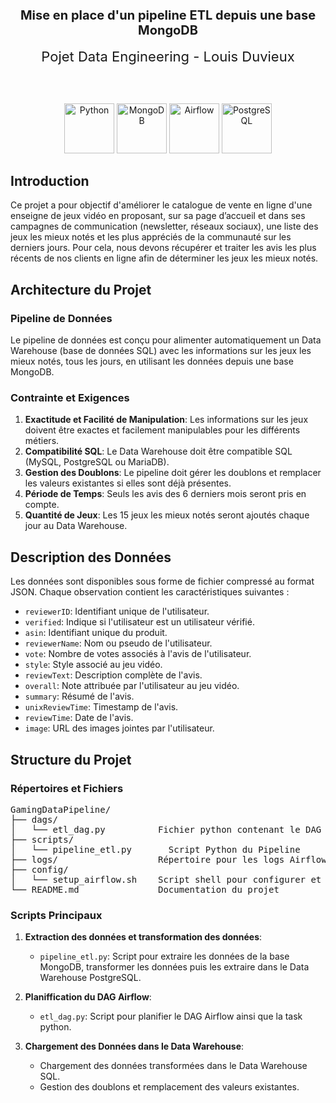 <h2 align="center" style="font-size: 20px;">Mise en place d'un pipeline ETL depuis une base MongoDB</h2>

<div align="center" style="font-size: 22px;">Pojet Data Engineering - Louis Duvieux</div>

<br><br>

<p align="center">
  <img src="https://icon.icepanel.io/Technology/svg/Python.svg" alt="Python" height="80">
  <img src="https://icon.icepanel.io/Technology/svg/MongoDB.svg" alt="MongoDB" height="80">
  <img src="https://icon.icepanel.io/Technology/svg/Apache-Airflow.svg" alt="Airflow" height="80">
  <img src="https://icon.icepanel.io/Technology/svg/PostgresSQL.svg" alt="PostgreSQL" height="80">
</p>








## Introduction

Ce projet a pour objectif d'améliorer le catalogue de vente en ligne d'une enseigne de jeux vidéo en proposant, sur sa page d’accueil et dans ses campagnes de communication (newsletter, réseaux sociaux), une liste des jeux les mieux notés et les plus appréciés de la communauté sur les derniers jours. Pour cela, nous devons récupérer et traiter les avis les plus récents de nos clients en ligne afin de déterminer les jeux les mieux notés.

## Architecture du Projet

### Pipeline de Données

Le pipeline de données est conçu pour alimenter automatiquement un Data Warehouse (base de données SQL) avec les informations sur les jeux les mieux notés, tous les jours, en utilisant les données depuis une base MongoDB.

### Contrainte et Exigences

1. **Exactitude et Facilité de Manipulation**: Les informations sur les jeux doivent être exactes et facilement manipulables pour les différents métiers.
2. **Compatibilité SQL**: Le Data Warehouse doit être compatible SQL (MySQL, PostgreSQL ou MariaDB).
3. **Gestion des Doublons**: Le pipeline doit gérer les doublons et remplacer les valeurs existantes si elles sont déjà présentes.
4. **Période de Temps**: Seuls les avis des 6 derniers mois seront pris en compte.
5. **Quantité de Jeux**: Les 15 jeux les mieux notés seront ajoutés chaque jour au Data Warehouse.


## Description des Données

Les données sont disponibles sous forme de fichier compressé au format JSON. Chaque observation contient les caractéristiques suivantes :

- `reviewerID`: Identifiant unique de l'utilisateur.
- `verified`: Indique si l'utilisateur est un utilisateur vérifié.
- `asin`: Identifiant unique du produit.
- `reviewerName`: Nom ou pseudo de l'utilisateur.
- `vote`: Nombre de votes associés à l'avis de l'utilisateur.
- `style`: Style associé au jeu vidéo.
- `reviewText`: Description complète de l'avis.
- `overall`: Note attribuée par l'utilisateur au jeu vidéo.
- `summary`: Résumé de l'avis.
- `unixReviewTime`: Timestamp de l'avis.
- `reviewTime`: Date de l'avis.
- `image`: URL des images jointes par l'utilisateur.

## Structure du Projet

### Répertoires et Fichiers

<pre>
GamingDataPipeline/
├── dags/
│   └── etl_dag.py          Fichier python contenant le DAG
├── scripts/
│   └── pipeline_etl.py       Script Python du Pipeline
├── logs/                   Répertoire pour les logs Airflow
├── config/
│   └── setup_airflow.sh    Script shell pour configurer et démarrer Airflow
└── README.md               Documentation du projet
</pre>

### Scripts Principaux

1. **Extraction des données et transformation des données**:
    - `pipeline_etl.py`: Script pour extraire les données de la base MongoDB, transformer les données puis les extraire dans le Data Warehouse PostgreSQL.

2. **Planiffication du DAG Airflow**:
    - `etl_dag.py`: Script pour planifier le DAG Airflow ainsi que la task python.

3. **Chargement des Données dans le Data Warehouse**:
    - Chargement des données transformées dans le Data Warehouse SQL.
    - Gestion des doublons et remplacement des valeurs existantes.

